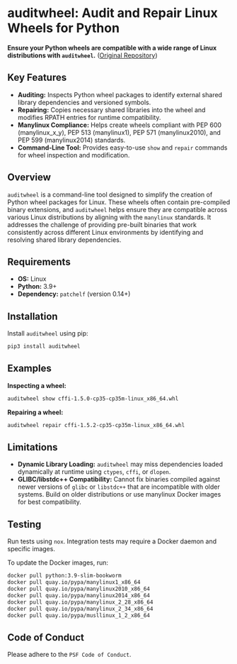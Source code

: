 # auditwheel: Audit and Repair Linux Wheels for Python

**Ensure your Python wheels are compatible with a wide range of Linux distributions with `auditwheel`.** ([Original Repository](https://github.com/pypa/auditwheel))

## Key Features

*   **Auditing:**  Inspects Python wheel packages to identify external shared library dependencies and versioned symbols.
*   **Repairing:**  Copies necessary shared libraries into the wheel and modifies RPATH entries for runtime compatibility.
*   **Manylinux Compliance:**  Helps create wheels compliant with PEP 600 (manylinux_x_y), PEP 513 (manylinux1), PEP 571 (manylinux2010), and PEP 599 (manylinux2014) standards.
*   **Command-Line Tool:**  Provides easy-to-use `show` and `repair` commands for wheel inspection and modification.

## Overview

`auditwheel` is a command-line tool designed to simplify the creation of Python wheel packages for Linux. These wheels often contain pre-compiled binary extensions, and `auditwheel` helps ensure they are compatible across various Linux distributions by aligning with the `manylinux` standards.  It addresses the challenge of providing pre-built binaries that work consistently across different Linux environments by identifying and resolving shared library dependencies.

## Requirements

*   **OS:** Linux
*   **Python:** 3.9+
*   **Dependency:** `patchelf` (version 0.14+)

## Installation

Install `auditwheel` using pip:

```bash
pip3 install auditwheel
```

## Examples

**Inspecting a wheel:**

```bash
auditwheel show cffi-1.5.0-cp35-cp35m-linux_x86_64.whl
```

**Repairing a wheel:**

```bash
auditwheel repair cffi-1.5.2-cp35-cp35m-linux_x86_64.whl
```

## Limitations

*   **Dynamic Library Loading:**  `auditwheel` may miss dependencies loaded dynamically at runtime using `ctypes`, `cffi`, or `dlopen`.
*   **GLIBC/libstdc++ Compatibility:**  Cannot fix binaries compiled against newer versions of `glibc` or `libstdc++` that are incompatible with older systems. Build on older distributions or use manylinux Docker images for best compatibility.

## Testing

Run tests using `nox`. Integration tests may require a Docker daemon and specific images.

To update the Docker images, run:

```bash
docker pull python:3.9-slim-bookworm
docker pull quay.io/pypa/manylinux1_x86_64
docker pull quay.io/pypa/manylinux2010_x86_64
docker pull quay.io/pypa/manylinux2014_x86_64
docker pull quay.io/pypa/manylinux_2_28_x86_64
docker pull quay.io/pypa/manylinux_2_34_x86_64
docker pull quay.io/pypa/musllinux_1_2_x86_64
```

## Code of Conduct

Please adhere to the `PSF Code of Conduct`.